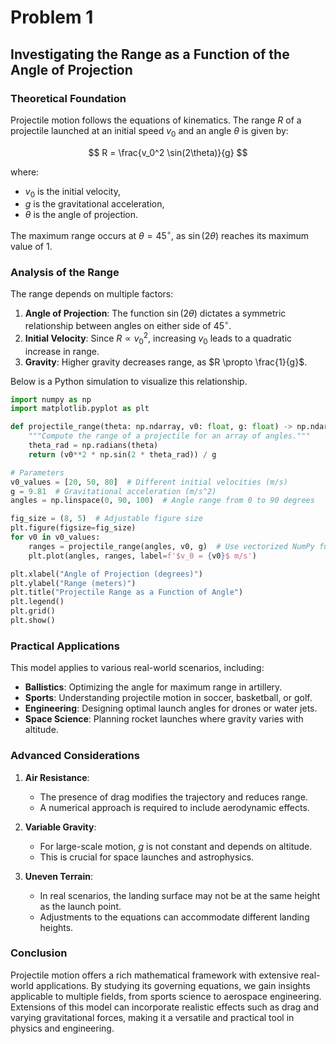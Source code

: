 # Problem 1

## Investigating the Range as a Function of the Angle of Projection

### Theoretical Foundation
Projectile motion follows the equations of kinematics. The range $R$ of a projectile launched at an initial speed $v_0$ and an angle $\theta$ is given by:

$$ R = \frac{v_0^2 \sin(2\theta)}{g} $$

where:
- $v_0$ is the initial velocity,
- $g$ is the gravitational acceleration,
- $\theta$ is the angle of projection.

The maximum range occurs at $\theta = 45^\circ$, as $\sin(2\theta)$ reaches its maximum value of 1.

### Analysis of the Range
The range depends on multiple factors:
1. **Angle of Projection**: The function $\sin(2\theta)$ dictates a symmetric relationship between angles on either side of $45^\circ$.
2. **Initial Velocity**: Since $R \propto v_0^2$, increasing $v_0$ leads to a quadratic increase in range.
3. **Gravity**: Higher gravity decreases range, as $R \propto \frac{1}{g}$.

Below is a Python simulation to visualize this relationship.

```python
import numpy as np
import matplotlib.pyplot as plt

def projectile_range(theta: np.ndarray, v0: float, g: float) -> np.ndarray:
    """Compute the range of a projectile for an array of angles."""
    theta_rad = np.radians(theta)
    return (v0**2 * np.sin(2 * theta_rad)) / g

# Parameters
v0_values = [20, 50, 80]  # Different initial velocities (m/s)
g = 9.81  # Gravitational acceleration (m/s^2)
angles = np.linspace(0, 90, 100)  # Angle range from 0 to 90 degrees

fig_size = (8, 5)  # Adjustable figure size
plt.figure(figsize=fig_size)
for v0 in v0_values:
    ranges = projectile_range(angles, v0, g)  # Use vectorized NumPy function
    plt.plot(angles, ranges, label=f'$v_0 = {v0}$ m/s')

plt.xlabel("Angle of Projection (degrees)")
plt.ylabel("Range (meters)")
plt.title("Projectile Range as a Function of Angle")
plt.legend()
plt.grid()
plt.show()
```

### Practical Applications
This model applies to various real-world scenarios, including:
- **Ballistics**: Optimizing the angle for maximum range in artillery.
- **Sports**: Understanding projectile motion in soccer, basketball, or golf.
- **Engineering**: Designing optimal launch angles for drones or water jets.
- **Space Science**: Planning rocket launches where gravity varies with altitude.

### Advanced Considerations
1. **Air Resistance**:
   - The presence of drag modifies the trajectory and reduces range.
   - A numerical approach is required to include aerodynamic effects.
   
2. **Variable Gravity**:
   - For large-scale motion, $g$ is not constant and depends on altitude.
   - This is crucial for space launches and astrophysics.

3. **Uneven Terrain**:
   - In real scenarios, the landing surface may not be at the same height as the launch point.
   - Adjustments to the equations can accommodate different landing heights.

### Conclusion
Projectile motion offers a rich mathematical framework with extensive real-world applications. By studying its governing equations, we gain insights applicable to multiple fields, from sports science to aerospace engineering. Extensions of this model can incorporate realistic effects such as drag and varying gravitational forces, making it a versatile and practical tool in physics and engineering.
